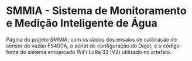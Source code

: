# SMMIA - Sistema de Monitoramento e Medição Inteligente de Água

Página do projeto SMMIA, com os dados dos ensaios de calibração do sensor de vazão FS400A, o script de configuração do Dojot, e o código-fonte do sistema embarcado WiFi LoRa 32 (V2) utilizado no artefato.
